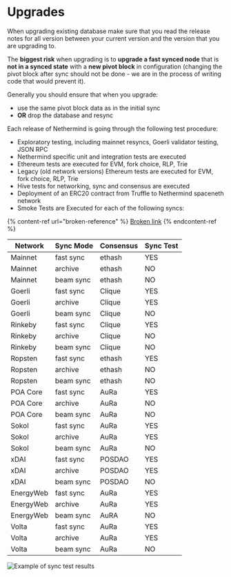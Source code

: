 # Upgrades

When upgrading existing database make sure that you read the release notes for all version between your current version and the version that you are upgrading to.

The **biggest risk** when upgrading is to **upgrade a fast synced node** that is **not in a synced state** with a **new pivot block** in configuration (changing the pivot block after sync should not be done - we are in the process of writing code that would prevent it).

Generally you should ensure that when you upgrade:

* use the same pivot block data as in the initial sync
* **OR** drop the database and resync

Each release of Nethermind is going through the following test procedure:

* Exploratory testing, including mainnet resyncs, Goerli validator testing, JSON RPC
* Nethermind specific unit and integration tests are executed
* Ethereum tests are executed for EVM, fork choice, RLP, Trie
* Legacy (old network versions) Ethereum tests are executed for EVM, fork choice, RLP, Trie
* Hive tests for networking, sync and consensus are executed
* Deployment of an ERC20 contract from Truffle to Nethermind spaceneth network
* Smoke Tests are Executed for each of the following syncs:

{% content-ref url="broken-reference" %}
[Broken link](broken-reference)
{% endcontent-ref %}

| Network   | Sync Mode | Consensus | Sync Test |
| --------- | --------- | --------- | --------- |
| Mainnet   | fast sync | ethash    | YES       |
| Mainnet   | archive   | ethash    | NO        |
| Mainnet   | beam sync | ethash    | NO        |
| Goerli    | fast sync | Clique    | YES       |
| Goerli    | archive   | Clique    | YES       |
| Goerli    | beam sync | Clique    | NO        |
| Rinkeby   | fast sync | Clique    | YES       |
| Rinkeby   | archive   | Clique    | NO        |
| Rinkeby   | beam sync | Clique    | NO        |
| Ropsten   | fast sync | ethash    | YES       |
| Ropsten   | archive   | ethash    | NO        |
| Ropsten   | beam sync | ethash    | NO        |
| POA Core  | fast sync | AuRa      | YES       |
| POA Core  | archive   | AuRa      | NO        |
| POA Core  | beam sync | AuRa      | NO        |
| Sokol     | fast sync | AuRa      | YES       |
| Sokol     | archive   | AuRa      | YES       |
| Sokol     | beam sync | AuRa      | NO        |
| xDAI      | fast sync | POSDAO    | YES       |
| xDAI      | archive   | POSDAO    | YES       |
| xDAI      | beam sync | POSDAO    | NO        |
| EnergyWeb | fast sync | AuRa      | YES       |
| EnergyWeb | archive   | AuRa      | YES       |
| EnergyWeb | beam sync | AuRA      | NO        |
| Volta     | fast sync | AuRa      | YES       |
| Volta     | archive   | AuRa      | YES       |
| Volta     | beam sync | AuRa      | NO        |

![Example of sync test results](<../.gitbook/assets/image (93).png>)
